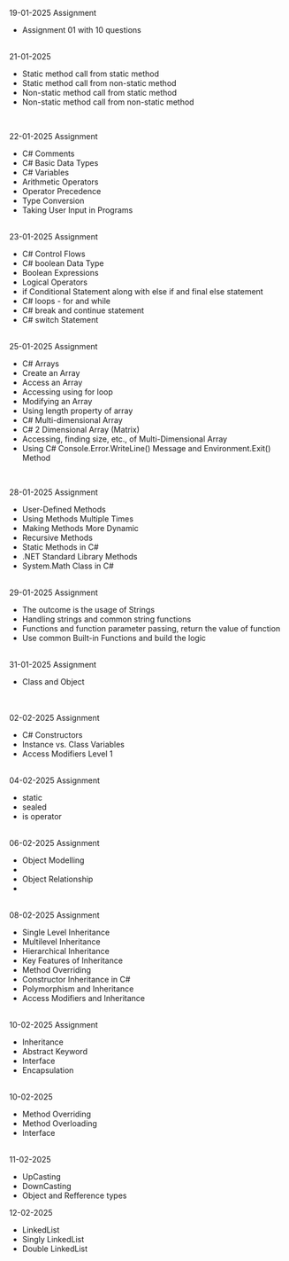 19-01-2025 Assignment
    <ul>
      <li>Assignment 01 with 10 questions</li>
    </ul>

<br/>
21-01-2025
    <ul>
      <li>Static method call from static method</li>
      <li>Static method call from non-static method</li>
      <li>Non-static method call from static method</li>
      <li>Non-static method call from non-static method</li>
    </ul>
  

<br/>

22-01-2025 Assignment
<ul>
  <li>C# Comments</li>
  <li>C# Basic Data Types</li>
  <li>C# Variables</li>
  <li>Arithmetic Operators</li>
  <li>Operator Precedence</li>
  <li>Type Conversion</li>
  <li>Taking User Input in Programs</li>
</ul>
<br/>
23-01-2025 Assignment
<ul>
  <li>C# Control Flows</li>
  <li>C# boolean Data Type</li>
  <li>Boolean Expressions</li>
  <li>Logical Operators</li>
  <li>if Conditional Statement along with else if and final else statement</li>
  <li>C# loops - for and while</li>
  <li>C# break and continue statement</li>
  <li>C# switch Statement</li>
</ul>

<br/>
25-01-2025 Assignment
<ul>
  <li>C# Arrays</li>
  <li>Create an Array</li>
  <li>Access an Array</li>
  <li>Accessing using for loop</li>
  <li>Modifying an Array</li>
  <li>Using length property of array</li>
  <li>C# Multi-dimensional Array</li>
  <li>C# 2 Dimensional Array (Matrix)</li>
  <li>Accessing, finding size, etc., of Multi-Dimensional Array</li>
  <li>Using C# Console.Error.WriteLine() Message and Environment.Exit() Method</li>
</ul>
<br/>

28-01-2025 Assignment
<ul>
  <li>User-Defined Methods</li>
  <li>Using Methods Multiple Times</li>
  <li>Making Methods More Dynamic</li>
  <li>Recursive Methods</li>
  <li>Static Methods in C#</li>
  <li>.NET Standard Library Methods</li>
  <li>System.Math Class in C#</li>
</ul>
<br/> 
29-01-2025 Assignment
<ul>
  <li>The outcome is the usage of Strings</li>
  <li>Handling strings and common string functions</li>
  <li>Functions and function parameter passing, return the value of function</li>
  <li>Use common Built-in Functions and build the logic</li>
</ul>
<br/>
31-01-2025 Assignment
<ul>
  <li>Class and Object</li>
</ul>
<br/>
<br/>
02-02-2025 Assignment
<ul>
    <li>C# Constructors</li>
    <li>Instance vs. Class Variables</li>
    <li>Access Modifiers Level 1</li>
</ul>
<br/>
04-02-2025 Assignment
<ul>
  <li>static</li>
  <li>sealed</li>
  <li>is operator</li>
</ul>

<br/>
06-02-2025 Assignment
<ul>
   <li>Object Modelling<li/>
   <li>Object Relationship<li/>
</ul>
<br/>
08-02-2025 Assignment
<ul>
    <li>Single Level Inheritance</li>
    <li>Multilevel Inheritance</li>
    <li>Hierarchical Inheritance</li>
    <li>Key Features of Inheritance</li>
    <li>Method Overriding</li>
    <li>Constructor Inheritance in C#</li>
    <li>Polymorphism and Inheritance</li>
    <li>Access Modifiers and Inheritance</li>
</ul>
<br/>
10-02-2025 Assignment
<ul>
    <li>Inheritance</li>
    <li>Abstract Keyword</li>
    <li>Interface</li>
    <li>Encapsulation</li>
</ul>
<br/>
10-02-2025 
<ul>
    <li>Method Overriding</li>
    <li> Method Overloading</li>
    <li>Interface</li>
   
</ul>
<br/>
11-02-2025 
<ul>
    <li>UpCasting</li>
    <li>DownCasting</li>
    <li>Object and Refference types</li>
   
</ul>
12-02-2025 
<ul>
    <li>LinkedList</li>
    <li>Singly LinkedList</li>
    <li>Double LinkedList</li>
   
</ul>
<br/>


